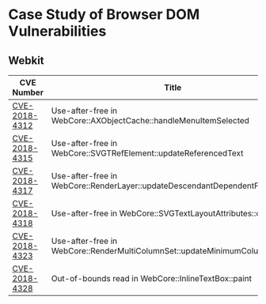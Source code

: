 # Case Study of Browser DOM Vulnerabilities

## Webkit

CVE Number | Title | Credit
---------- | ----- | ------
[CVE-2018-4312](./Webkit/CVE-2018-4312.md) | Use-after-free in WebCore::AXObjectCache::handleMenuItemSelected | ifratric
[CVE-2018-4315](./Webkit/CVE-2018-4315.md) | Use-after-free in WebCore::SVGTRefElement::updateReferencedText | ifratric
[CVE-2018-4317](./Webkit/CVE-2018-4317.md) | Use-after-free in WebCore::RenderLayer::updateDescendantDependentFlags | ifratric
[CVE-2018-4318](./Webkit/CVE-2018-4318.md) | Use-after-free in WebCore::SVGTextLayoutAttributes::context | ifratric
[CVE-2018-4323](./Webkit/CVE-2018-4323.md) | Use-after-free in WebCore::RenderMultiColumnSet::updateMinimumColumnHeight | ifratric
[CVE-2018-4328](./Webkit/CVE-2018-4328.md) | Out-of-bounds read in WebCore::InlineTextBox::paint | ifratric

